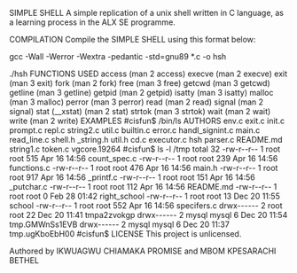 SIMPLE SHELL
A simple replication of a unix shell written in C language, as a learning process in the ALX SE programme.

COMPILATION
Compile the SIMPLE SHELL using this format below:

gcc -Wall -Werror -Wextra -pedantic -std=gnu89 *.c -o hsh

./hsh
FUNCTIONS USED
access (man 2 access)
execve (man 2 execve)
exit (man 3 exit)
fork (man 2 fork)
free (man 3 free)
getcwd (man 3 getcwd)
getline (man 3 getline)
getpid (man 2 getpid)
isatty (man 3 isatty)
malloc (man 3 malloc)
perror (man 3 perror)
read (man 2 read)
signal (man 2 signal)
stat (__xstat) (man 2 stat)
strtok (man 3 strtok)
wait (man 2 wait)
write (man 2 write)
EXAMPLES
#cisfun$ /bin/ls
AUTHORS    env.c       exit.c           init.c    prompt.c     repl.c     string2.c  util.c
builtin.c  error.c     handl_signint.c  main.c    read_line.c  shell.h    _string.h  util.h
cd.c       executor.c  hsh              parser.c  README.md    string1.c  token.c    vgcore.19264
#cisfun$ ls -l /tmp
total 32
-rw-r--r-- 1 root  root  515 Apr 16 14:56 count_spec.c
-rw-r--r-- 1 root  root  239 Apr 16 14:56 functions.c
-rw-r--r-- 1 root  root  476 Apr 16 14:56 main.h
-rw-r--r-- 1 root  root  917 Apr 16 14:56 _printf.c
-rw-r--r-- 1 root  root  151 Apr 16 14:56 _putchar.c
-rw-r--r-- 1 root  root  112 Apr 16 14:56 README.md
-rw-r--r-- 1 root  root    0 Feb 28 01:42 right_school
-rw-r--r-- 1 root  root   13 Dec 20 11:55 school
-rw-r--r-- 1 root  root  552 Apr 16 14:56 specifers.c
drwx------ 2 root  root   22 Dec 20 11:41 tmpa2zvokgp
drwx------ 2 mysql mysql   6 Dec 20 11:54 tmp.GMWnSs1EVB
drwx------ 2 mysql mysql   6 Dec 20 11:37 tmp.ugKboEbH00
#cisfun$
LICENSE
This project is unlicensed.

Authored by IKWUAGWU CHIAMAKA PROMISE and MBOM KPESARACHI BETHEL
